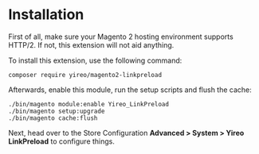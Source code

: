 # Installation
First of all, make sure your Magento 2 hosting environment supports HTTP/2. If not, this extension will not aid anything. 

To install this extension, use the following command:

    composer require yireo/magento2-linkpreload

Afterwards, enable this module, run the setup scripts and flush the cache:

    ./bin/magento module:enable Yireo_LinkPreload
    ./bin/magento setup:upgrade
    ./bin/magento cache:flush

Next, head over to the Store Configuration **Advanced > System > Yireo LinkPreload** to configure things. 
